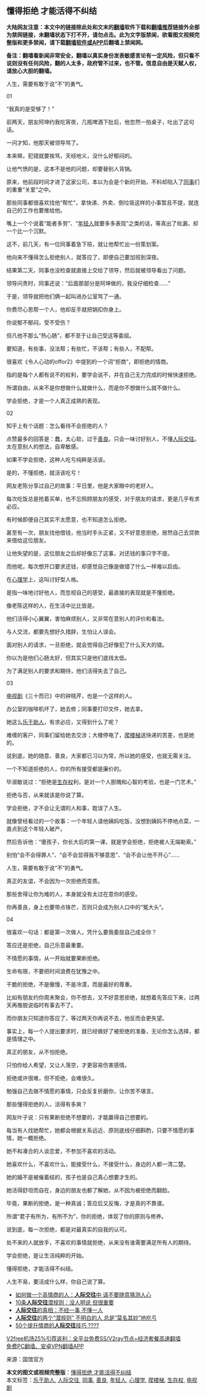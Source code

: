  <h2>懂得拒绝 才能活得不纠结</h2> <p class="notice"><b>大陆网友注意：本文中的链接除此处和文末的<a href="https://github.com/bannedbook/fanqiang" >翻墙</a>软件下载和<a href="https://github.com/killgcd/justmysocks/blob/master/README.md">翻墙推荐</a>链接外全部为禁网链接，未翻墙状态下打不开，请勿点击。此为文字版禁闻，欲看图文视频完整版和更多禁闻，请下载<a href="https://github.com/bannedbook/fanqiang">翻墙软件或APP</a>后翻墙上禁闻网。</p><p>备注：翻墙看新闻非常安全，翻墙以真实身份发表敏感言论有一定风险，但只看不说则没有任何风险，翻的人太多，政府管不过来，也不管。信息自由是天赋人权，请放心大胆的翻墙。</b></p>  <div class="entry"> <p>人生，需要有敢于说“不”的勇气。</p> <p>01</p> <p>“我真的是受够了！”</p> <p>前两天，朋友阿坤约我吃宵夜，几瓶啤酒下肚后，他忽然一拍桌子，吐出了这句话。</p> <p>一问才知，他那天被领导骂了。</p> <p>本来嘛，犯错就要挨骂，天经地义，没什么好郁闷的。</p> <p>让他气愤的是，这本不是他的问题，却要替别人背锅。</p> <p>原来，他前段时间才进了这家公司，本以为会是个新的开始，不料却陷入了<a href="https://www.bannedbook.org/bnews/tag/%E5%90%8C%E4%BA%8B/" class="st_tag internal_tag" rel="tag" title="标签 同事 下的日志">同事</a>们的重重“关爱”之中。</p> <p>那些同事都很喜欢找他“帮忙”，拿快递、外卖、倒垃圾这样的小事暂且不提，就连自己的工作也要推给他。</p> <p>嘴上一个个说着“能者多劳”、“<a href="https://www.bannedbook.org/bnews/tag/%e5%b9%b4%e8%bd%bb%e4%ba%ba/" class="st_tag internal_tag" rel="tag" title="标签 年轻人 下的日志">年轻人</a>就要多多表现”之类的话，等真出了纰漏，却一个比一个沉默。</p> <p>这不，前几天，有一位同事着急下班，就让他帮忙出一份策划案。</p> <p>他向来不懂得怎么拒绝别人，就答应了，即便自己要加班到深夜。</p> <p>结果第二天，同事也没检查就直接上交给了领导，然后就被领导看出了问题。</p> <p>领导问责时，同事还说：“后面那部分是阿坤做的，我没仔细检查……”</p> <p>于是，领导就把他们俩一起叫进办公室骂了一通。</p> <p>你费尽心思帮一个人，他却反手就把锅扣你身上。</p> <p>你说郁不郁闷，受不受伤？</p> <p>但凡他不那么“热心肠”，都不至于让自己受这等委屈。</p> <p>要知道，有些事，没法帮；有些忙，不该帮；有些人，不配帮。</p> <p>很喜欢《令人心动的offor2》中提到的一个词“拒商”，即拒绝的情商。</p> <p>指的是每个人都有说不的权利，要学会说不，并在自己无力完成的时候快速拒绝。</p>  <p>所谓自由，从来不是你想做什么就做什么，而是你不想做什么就不做什么。</p> <p>学会拒绝，才是一个人真正成熟的表现。</p> <p>02</p> <p>知乎上有个话题：怎么看待不会拒绝的人？</p> <p>点赞最多的回答是：蠢，太心软，过于<a href="https://www.bannedbook.org/bnews/tag/%E5%96%84%E8%89%AF/" class="st_tag internal_tag" rel="tag" title="标签 善良 下的日志">善良</a>。只会一味讨好别人，不懂<a href="https://www.bannedbook.org/bnews/tag/%E4%BA%BA%E9%99%85%E4%BA%A4%E5%BE%80/" class="st_tag internal_tag" rel="tag" title="标签 人际交往 下的日志">人际交往</a>。太在意别人的想法，自卑敏感。</p> <p>如果不学会拒绝，这种人吃亏纯粹是活该。</p> <p>是的，不懂拒绝，就活该吃亏！</p> <p>网友老陈分享过自己的故事：平日里，他是大家眼中的老好人。</p> <p>每次吃饭总是抢着买单，也不忘照顾朋友的感受，对于朋友的请求，更是几乎有求必应。</p> <p>有时候即便自己其实不太愿意，也不知道怎么拒绝。</p> <p>甚至有一次，朋友找他借钱，他当时手头正紧，又不好意思拒绝，居然自己去贷款来借给这位朋友。</p> <p>让他失望的是，这位朋友之后却好像忘了这事，对还钱的事只字不提。</p> <p>而他呢，每次想开口要求还钱，却感觉自己像是做错了什么一样难以启齿。</p> <p>在<a href="https://www.bannedbook.org/bnews/tag/%e5%bf%83%e7%90%86%e5%ad%a6/" class="st_tag internal_tag" rel="tag" title="标签 心理学 下的日志">心理学</a>上，这叫讨好型人格。</p> <p>是指一味地讨好他人，而忽视自己的感受，最直接的表现就是不懂拒绝。</p> <p>像老陈这样的人，在生活中比比皆是。</p> <p>他们活得小心翼翼，害怕麻烦别人，又非常在意别人的评价和看法。</p> <p>与人交流，都要先想好久措辞，生怕让人误会。</p> <p>面对别人的请求，一旦拒绝，就会觉得自己好像犯了什么天大的错。</p> <p>你以为是他们心肠太好，但其实只是他们底线太低。</p> <p>为了满足别人的要求和期待，他们活得失去了自己。</p>  <p>03</p> <p><a href="https://www.bannedbook.org/bnews/tag/%E7%94%B5%E8%A7%86%E5%89%A7/" class="st_tag internal_tag" rel="tag" title="标签 电视剧 下的日志">电视剧</a>《三十而已》中的钟晓芹，也是一个这样的人。</p> <p>办公室的咖啡机坏了，她去修；同事要打印文件，她去拿。</p> <p>她这么<a href="https://www.bannedbook.org/bnews/tag/%E4%B9%90%E4%BA%8E%E5%8A%A9%E4%BA%BA/" class="st_tag internal_tag" rel="tag" title="标签 乐于助人 下的日志">乐于助人</a>，有求必应，又得到什么了呢？</p> <p>难缠的客户，同事们留给她去交涉；大楼停电了，<a href="https://www.bannedbook.org/bnews/tag/%E7%88%AC%E6%A5%BC%E6%A2%AF/" class="st_tag internal_tag" rel="tag" title="标签 爬楼梯 下的日志">爬楼梯</a>送快递的苦差，也是她的。</p> <p>说到底，她的随意、善良，大家都已习以为常，所以她的感受，也就无需关注。</p> <p>一个不知道拒绝的人，你的所有接受都是廉价的。</p> <p>毕淑敏说过：“拒绝是<a href="https://www.bannedbook.org/bnews/tag/%E7%94%9F%E5%AD%98%E6%9D%83/" class="st_tag internal_tag" rel="tag" title="标签 生存权 下的日志">生存权</a>利，是对一个人胆魄和心智的考验，也是一门艺术。”</p> <p>拒绝与否，从来就该是你说了算。</p> <p>学会拒绝，才不会让无谓的人和事，耽误了人生。</p> <p>就像曾经看过的一个故事：一个年轻人请他姨妈吃饭，没想到姨妈不停地点菜，一直点到这个年轻人破产。</p> <p>然后告诉他：“傻孩子，你长大后的第一课，就是学会拒绝，拒绝被人无端勒索。”</p> <p>别怕“会不会得罪人”、“会不会显得我不够意思”、“会不会让他不开心”……</p> <p>人生，需要有敢于说“不”的勇气。</p> <p>真正的友谊，不会因为一次拒绝而变质。</p> <p>那些舍得让你为难的人，本身就没有太过在意你的感受。</p> <p>你再善良，身上也要带点锋芒，否则只会成为别人口中的“冤大头”。</p> <p>04</p> <p>很喜欢一句话：都是第一次做人，凭什么要我委屈自己成全你？</p> <p>答应还是拒绝，自己乐意最重要。</p> <p>不情愿的事情，从一开始就要果断拒绝。</p>  <p>生命有限，不要把时间浪费在犹豫之中。</p> <p>干脆的拒绝，不是傲慢，不是冷漠，而是最好的尊重。</p> <p>比如有朋友约你周末聚会，你不想去，又不好意思拒绝，就想着先答应下来，过两天再推脱说临时有事去不了。</p> <p>而你朋友只知道你答应了，等过两天你再说不去，他反而会更失望。</p> <p>事实上，每一个人提出要求时，就已经做好了被拒绝的准备，无论你怎么选择，都是情理之中。</p> <p>真正的朋友，从不怕拒绝。</p> <p>只怕你给人希望，又让人落空，才更容易伤害感情。</p> <p>拒绝或许很难，但不拒绝，会难很久。</p> <p>勉强自己去做不情愿的事情，只会反复折磨你，让你苦不堪言。</p> <p>那些懂得拒绝的人，活得有多爽？</p> <p>网友叶子说：只有果断拒绝不想要的，才能赢得自己想要的。</p> <p>每当有人找她帮忙，她都会根据关系远近、原则底线仔细斟酌，只要不情愿的事情，她一概拒绝。</p> <p>她不和凑合的人谈恋爱，不参加不喜欢的活动。</p> <p>她喜欢什么，不喜欢什么，能接受什么，不接受什么，身边的人都一清二楚。</p> <p>她的婚不是被催着结的，孩子也是自己真心想要才生的。</p> <p>她活得舒坦而自在，身边的朋友也都了解她，从不因为被拒绝而翻脸。</p> <p>毕竟，果断的拒绝，是一种真诚；答应后又反悔，才是真的不靠谱。</p> <p>所谓“君子有所为，有所不为”，你的拒绝，体现了你的原则与修养。</p> <p>说到底，每一次拒绝，都是对最真实的自我的认可。</p> <p>处不来的人就放手，不喜欢的事情就拒绝，从来没有谁需要满足所有人的期待。</p> <p>学会拒绝，是让生活纯粹的开始。</p>  <p>懂得拒绝，才能活得不纠结。</p> <p>人生不易，要活成什么样，你自己说了算。</p> <ul class='op-related-articles' title='相关阅读'> <li><a href='https://www.bannedbook.org/bnews/funmedia/20201217/1449442.html' target='_blank'>如何做一个高情商的人：<b>人际交往</b>中 请不要随意猜测人心</a></li> <li><a href='https://www.bannedbook.org/bnews/lifebaike/20201101/1423877.html' target='_blank'>10条<b>人际交往</b>潜规则：没人明说 但很重要</a></li> <li><a href='https://www.bannedbook.org/bnews/funmedia/20201029/1422102.html' target='_blank'><b>人际交往</b>的真相：不经一事 不懂一人</a></li> <li><a href='https://www.bannedbook.org/bnews/lifebaike/20200827/1386673.html' target='_blank'><b>人际交往</b>的两个“潜规则” 不明白的人 总是“莫名其妙”地吃亏</a></li> <li><a href='https://www.bannedbook.org/bnews/lifebaike/20200608/1341590.html' target='_blank'>50个提升情商的<b>人际交往</b>技巧 ????</a></li> </ul> <p class="texttj"> <a href="https://github.com/bannedbook/fanqiang/wiki/V2ray%E6%9C%BA%E5%9C%BA" target="_blank">V2free机场25%引荐返利：全平台免费SS/V2ray节点+经济套餐高速翻墙</a><br/> <a href="https://github.com/bannedbook/fanqiang/wiki/%E7%A6%81%E9%97%BB%E7%BD%91%E5%AE%89%E5%8D%93%E7%BF%BB%E5%A2%99%E6%96%B0%E9%97%BBAPP" target="_blank">免费PC翻墙、安卓VPN翻墙APP</a></p><p> 来源：国馆官方 </p><a name='sharetosocial'></a>       <div><b>本文的图文或视频完整版</b>：<a href='https://www.bannedbook.org/bnews/comments/20210103/1460097.html'>懂得拒绝 才能活得不纠结</a></div>  </div><!--END ENTRY--> <div class="postfooter"> <div>本文标签：<a href="https://www.bannedbook.org/bnews/tag/%E4%B9%90%E4%BA%8E%E5%8A%A9%E4%BA%BA/" rel="tag">乐于助人</a>, <a href="https://www.bannedbook.org/bnews/tag/%E4%BA%BA%E9%99%85%E4%BA%A4%E5%BE%80/" rel="tag">人际交往</a>, <a href="https://www.bannedbook.org/bnews/tag/%E5%90%8C%E4%BA%8B/" rel="tag">同事</a>, <a href="https://www.bannedbook.org/bnews/tag/%E5%96%84%E8%89%AF/" rel="tag">善良</a>, <a href="https://www.bannedbook.org/bnews/tag/%e5%b9%b4%e8%bd%bb%e4%ba%ba/" rel="tag">年轻人</a>, <a href="https://www.bannedbook.org/bnews/tag/%e5%bf%83%e7%90%86%e5%ad%a6/" rel="tag">心理学</a>, <a href="https://www.bannedbook.org/bnews/tag/%E7%88%AC%E6%A5%BC%E6%A2%AF/" rel="tag">爬楼梯</a>, <a href="https://www.bannedbook.org/bnews/tag/%E7%94%9F%E5%AD%98%E6%9D%83/" rel="tag">生存权</a>, <a href="https://www.bannedbook.org/bnews/tag/%E7%94%B5%E8%A7%86%E5%89%A7/" rel="tag">电视剧</a></div>  </div><!--END POSTFOOTER--> 
